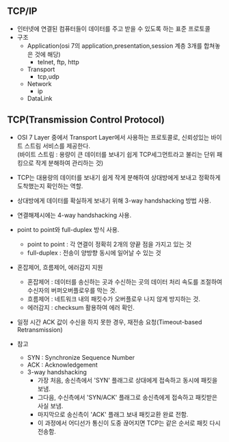 ## TCP/IP
  * 인터넷에 연결된 컴퓨터들이 데이터를 주고 받을 수 있도록 하는 표준 프로토콜
  * 구조
    - Application(osi 7의 application,presentation,session 계층 3개를 합쳐놓은 것에 해당)
      + telnet, ftp, http
    - Transport
      + tcp,udp
    - Network
      + ip
    - DataLink
  
## TCP(Transmission Control Protocol)
  * OSI 7 Layer 중에서 Transport Layer에서 사용하는 프로토콜로, 신뢰성있는 바이트 스트림 서비스를 제공한다.  
    (바이트 스트림 : 용량이 큰 데이터를 보내기 쉽게 TCP세그먼트라고 불리는 단위 패킹으로 작게 분해하여 관리하는 것)
  * TCP는 대용량의 데이터를 보내기 쉽게 작게 분해하여 상대방에게 보내고 정확하게 도착했는지 확인하는 역할.
  * 상대방에게 데이터를 확실하게 보내기 위해 3-way handshacking 방법 사용.
  * 연결해제시에는 4-way handshacking 사용.
  * point to point와 full-duplex 방식 사용. 
    - point to point : 각 연결이 정확히 2개의 양끝 점을 가지고 있는 것
    - full-duplex : 전송이 양방향 동시에 일어날 수 있는 것
  * 혼잡제어, 흐름제어, 에러감지 지원
    - 혼잡제어 : 데이터를 송신하는 곳과 수신하는 곳의 데이터 처리 속도를 조절하여 수신자의 버퍼오버플로우를 막는 것.
    - 흐름제어 : 네트워크 내의 패킷수가 오버플로우 나지 않게 방지하는 것.
    - 에러감지 : checksum 활용하여 에러 확인.
  * 일정 시간 ACK 값이 수신을 하지 못한 경우, 재전송 요청(Timeout-based Retransmission)
  
  * 참고
    - SYN : Synchronize Sequence Number
    - ACK : Acknowledgement
    - 3-way handshacking
      + 가장 처음, 송신측에서 'SYN' 플래그로 상대에게 접속하고 동시에 패킷을 보냄.
      + 그다음, 수신측에서 'SYN/ACK' 플래그로 송신측에게 접속하고 패킷받은 사실 보냄.
      + 마지막으로 송신측이 'ACK' 플래그 보내 패킷교환 완료 전함.
      + 이 과정에서 어디선가 통신이 도중 끊어지면 TCP는 같은 순서로 패킷 다시 전송함.
  
